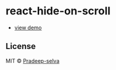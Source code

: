# react-hide-on-scroll

- [view demo](https://pradeep-selva.github.io/react-hide-on-scroll/)

## License

MIT © [Pradeep-selva](https://github.com/Pradeep-selva)
